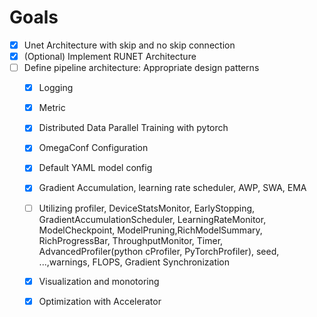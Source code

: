# Goals
- [x] Unet Architecture with skip and no skip connection
- [x] (Optional) Implement RUNET Architecture
- [ ] Define pipeline architecture: Appropriate design patterns
    - [x] Logging
    - [x] Metric 
    - [x] Distributed Data Parallel Training with pytorch
    - [x] OmegaConf Configuration
    - [x] Default YAML model config
    - [x] Gradient Accumulation, learning rate scheduler, AWP, SWA, EMA
    - [ ] Utilizing profiler, DeviceStatsMonitor, EarlyStopping, GradientAccumulationScheduler, LearningRateMonitor, ModelCheckpoint, ModelPruning,RichModelSummary, RichProgressBar, ThroughputMonitor, Timer, AdvancedProfiler(python cProfiler, PyTorchProfiler), seed, ...,warnings, FLOPS, Gradient Synchronization
    - [x] Visualization and monotoring
    
    - [x] Optimization with Accelerator 